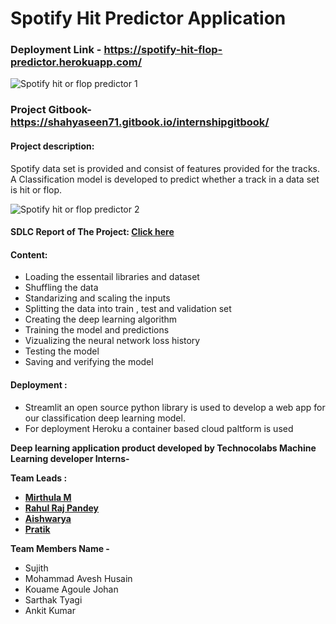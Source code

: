 # Spotify Hit Predictor Application

### Deployment Link - https://spotify-hit-flop-predictor.herokuapp.com/

![Spotify hit or flop predictor 1](https://user-images.githubusercontent.com/51138087/99959075-42182400-2d3f-11eb-9412-1922f0614180.png)

### Project Gitbook- https://shahyaseen71.gitbook.io/internshipgitbook/

#### Project description:
Spotify data set is provided and consist of features provided for the tracks. A Classification model is developed to predict whether a track in a data set is hit or flop.

![Spotify hit or flop predictor 2](https://user-images.githubusercontent.com/51138087/99959091-46444180-2d3f-11eb-9d15-46d61db7843c.png)

#### SDLC Report of The Project: [Click here](https://github.com/Technocolabs100/Machine-Learning-Spotify-Hit-Predictor-Application/blob/main/SDLC%20Report%20for%20the%20project%20.pdf) 

#### Content:
- Loading the essentail libraries and dataset
- Shuffling the data
- Standarizing and scaling the inputs
- Splitting the data into train , test and validation set
- Creating the deep learning algorithm
- Training the model and predictions
- Vizualizing the neural network loss history
- Testing the model
- Saving and verifying the model

#### Deployment :
- Streamlit an open source python library is used to develop a web app for our classification deep learning model.
- For deployment Heroku a container based cloud paltform is used


<b>Deep learning application product developed by Technocolabs Machine Learning developer Interns- <br>
  
<b>Team Leads :</b>
- [Mirthula M](https://github.com/mmirthula02)
- [Rahul Raj Pandey](https://github.com/Rahulraj31) 
- [Aishwarya](https://github.com/Aishwaryape)
- [Pratik](https://github.com/gamegamesgamer)

Team Members Name - <br> </b>
- Sujith
- Mohammad Avesh Husain
- Kouame Agoule Johan
- Sarthak Tyagi
- Ankit Kumar






